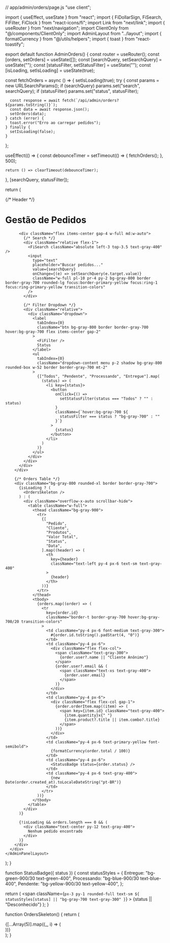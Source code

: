 // app/admin/orders/page.js
"use client";

import { useEffect, useState } from "react";
import { FiDollarSign, FiSearch, FiFilter, FiClock } from "react-icons/fi";
import Link from "next/link";
import { useRouter } from "next/navigation";
import ClientOnly from "@/components/ClientOnly";
import AdminLayout from "../layout";
import { formatCurrency } from "@/utils/helpers";
import { toast } from "react-toastify";

export default function AdminOrders() {
  const router = useRouter();
  const [orders, setOrders] = useState([]);
  const [searchQuery, setSearchQuery] = useState("");
  const [statusFilter, setStatusFilter] = useState("");
  const [isLoading, setIsLoading] = useState(true);

  const fetchOrders = async () => {
    setIsLoading(true);
    try {
      const params = new URLSearchParams();
      if (searchQuery) params.set("search", searchQuery);
      if (statusFilter) params.set("status", statusFilter);

      const response = await fetch(`/api/admin/orders?${params.toString()}`);
      const data = await response.json();
      setOrders(data);
    } catch (error) {
      toast.error("Erro ao carregar pedidos");
    } finally {
      setIsLoading(false);
    }
  };

  useEffect(() => {
    const debounceTimer = setTimeout(() => {
      fetchOrders();
    }, 500);

    return () => clearTimeout(debounceTimer);
  }, [searchQuery, statusFilter]);

  return (
    <AdminPanelLayout>
      <div className="space-y-8">
        {/* Header */}
        <div className="flex flex-col md:flex-row justify-between items-start md:items-center gap-4">
          <h1 className="text-2xl font-bold text-primary-yellow">
            Gestão de Pedidos
          </h1>

          <div className="flex items-center gap-4 w-full md:w-auto">
            {/* Search */}
            <div className="relative flex-1">
              <FiSearch className="absolute left-3 top-3.5 text-gray-400" />
              <input
                type="text"
                placeholder="Buscar pedidos..."
                value={searchQuery}
                onChange={(e) => setSearchQuery(e.target.value)}
                className="w-full pl-10 pr-4 py-2 bg-gray-800 border border-gray-700 rounded-lg focus:border-primary-yellow focus:ring-1 focus:ring-primary-yellow transition-colors"
              />
            </div>

            {/* Filter Dropdown */}
            <div className="relative">
              <div className="dropdown">
                <label
                  tabIndex={0}
                  className="btn bg-gray-800 border border-gray-700 hover:bg-gray-700 flex items-center gap-2"
                >
                  <FiFilter />
                  Status
                </label>
                <ul
                  tabIndex={0}
                  className="dropdown-content menu p-2 shadow bg-gray-800 rounded-box w-52 border border-gray-700 mt-2"
                >
                  {["Todos", "Pendente", "Processando", "Entregue"].map(
                    (status) => (
                      <li key={status}>
                        <button
                          onClick={() =>
                            setStatusFilter(status === "Todos" ? "" : status)
                          }
                          className={`hover:bg-gray-700 ${
                            statusFilter === status ? "bg-gray-700" : ""
                          }`}
                        >
                          {status}
                        </button>
                      </li>
                    )
                  )}
                </ul>
              </div>
            </div>
          </div>
        </div>

        {/* Orders Table */}
        <div className="bg-gray-800 rounded-xl border border-gray-700">
          {isLoading ? (
            <OrdersSkeleton />
          ) : (
            <div className="overflow-x-auto scrollbar-hide">
              <table className="w-full">
                <thead className="bg-gray-900">
                  <tr>
                    {[
                      "Pedido",
                      "Cliente",
                      "Produtos",
                      "Valor Total",
                      "Status",
                      "Data",
                    ].map((header) => (
                      <th
                        key={header}
                        className="text-left py-4 px-6 text-sm text-gray-400"
                      >
                        {header}
                      </th>
                    ))}
                  </tr>
                </thead>
                <tbody>
                  {orders.map((order) => (
                    <tr
                      key={order.id}
                      className="border-t border-gray-700 hover:bg-gray-700/20 transition-colors"
                    >
                      <td className="py-4 px-6 font-medium text-gray-300">
                        #{order.id.toString().padStart(4, "0")}
                      </td>
                      <td className="py-4 px-6">
                        <div className="flex flex-col">
                          <span className="text-gray-300">
                            {order.user?.name || "Cliente Anônimo"}
                          </span>
                          {order.user?.email && (
                            <span className="text-xs text-gray-400">
                              {order.user.email}
                            </span>
                          )}
                        </div>
                      </td>
                      <td className="py-4 px-6">
                        <div className="flex flex-col gap-1">
                          {order.orderItem.map((item) => (
                            <span key={item.id} className="text-gray-400">
                              {item.quantity}x{" "}
                              {item.product?.title || item.combo?.title}
                            </span>
                          ))}
                        </div>
                      </td>
                      <td className="py-4 px-6 text-primary-yellow font-semibold">
                        {formatCurrency(order.total / 100)}
                      </td>
                      <td className="py-4 px-6">
                        <StatusBadge status={order.status} />
                      </td>
                      <td className="py-4 px-6 text-gray-400">
                        {new Date(order.created_at).toLocaleDateString("pt-BR")}
                      </td>
                    </tr>
                  ))}
                </tbody>
              </table>
            </div>
          )}

          {!isLoading && orders.length === 0 && (
            <div className="text-center py-12 text-gray-400">
              Nenhum pedido encontrado
            </div>
          )}
        </div>
      </div>
    </AdminPanelLayout>
  );
}

function StatusBadge({ status }) {
  const statusStyles = {
    Entregue: "bg-green-900/30 text-green-400",
    Processando: "bg-blue-900/30 text-blue-400",
    Pendente: "bg-yellow-900/30 text-yellow-400",
  };

  return (
    <span
      className={`px-3 py-1 rounded-full text-sm ${
        statusStyles[status] || "bg-gray-700 text-gray-300"
      }`}
    >
      {status || "Desconhecido"}
    </span>
  );
}

function OrdersSkeleton() {
  return (
    <div className="p-6 space-y-4">
      {[...Array(5)].map((_, i) => (
        <div key={i} className="flex items-center gap-4 animate-pulse">
          <div className="h-12 bg-gray-700 rounded-lg flex-1" />
          <div className="h-12 bg-gray-700 rounded-lg flex-1" />
          <div className="h-12 bg-gray-700 rounded-lg flex-1" />
          <div className="h-12 bg-gray-700 rounded-lg flex-1" />
          <div className="h-12 bg-gray-700 rounded-lg flex-1" />
          <div className="h-12 bg-gray-700 rounded-lg flex-1" />
        </div>
      ))}
    </div>
  );
}
